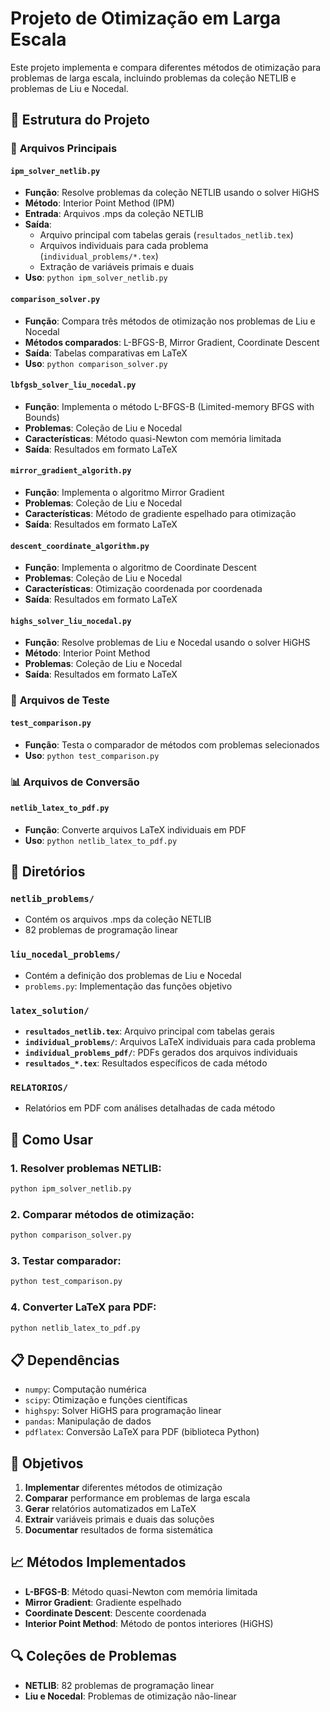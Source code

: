 # Projeto de Otimização em Larga Escala

Este projeto implementa e compara diferentes métodos de otimização para problemas de larga escala, incluindo problemas da coleção NETLIB e problemas de Liu e Nocedal.

## 📁 Estrutura do Projeto

### 🔧 **Arquivos Principais**

#### `ipm_solver_netlib.py`
- **Função**: Resolve problemas da coleção NETLIB usando o solver HiGHS
- **Método**: Interior Point Method (IPM)
- **Entrada**: Arquivos .mps da coleção NETLIB
- **Saída**: 
  - Arquivo principal com tabelas gerais (`resultados_netlib.tex`)
  - Arquivos individuais para cada problema (`individual_problems/*.tex`)
  - Extração de variáveis primais e duais
- **Uso**: `python ipm_solver_netlib.py`

#### `comparison_solver.py`
- **Função**: Compara três métodos de otimização nos problemas de Liu e Nocedal
- **Métodos comparados**: L-BFGS-B, Mirror Gradient, Coordinate Descent
- **Saída**: Tabelas comparativas em LaTeX
- **Uso**: `python comparison_solver.py`

#### `lbfgsb_solver_liu_nocedal.py`
- **Função**: Implementa o método L-BFGS-B (Limited-memory BFGS with Bounds)
- **Problemas**: Coleção de Liu e Nocedal
- **Características**: Método quasi-Newton com memória limitada
- **Saída**: Resultados em formato LaTeX

#### `mirror_gradient_algorith.py`
- **Função**: Implementa o algoritmo Mirror Gradient
- **Problemas**: Coleção de Liu e Nocedal
- **Características**: Método de gradiente espelhado para otimização
- **Saída**: Resultados em formato LaTeX

#### `descent_coordinate_algorithm.py`
- **Função**: Implementa o algoritmo de Coordinate Descent
- **Problemas**: Coleção de Liu e Nocedal
- **Características**: Otimização coordenada por coordenada
- **Saída**: Resultados em formato LaTeX

#### `highs_solver_liu_nocedal.py`
- **Função**: Resolve problemas de Liu e Nocedal usando o solver HiGHS
- **Método**: Interior Point Method
- **Problemas**: Coleção de Liu e Nocedal
- **Saída**: Resultados em formato LaTeX

### 🧪 **Arquivos de Teste**

#### `test_comparison.py`
- **Função**: Testa o comparador de métodos com problemas selecionados
- **Uso**: `python test_comparison.py`

### 📊 **Arquivos de Conversão**

#### `netlib_latex_to_pdf.py`
- **Função**: Converte arquivos LaTeX individuais em PDF
- **Uso**: `python netlib_latex_to_pdf.py`

## 📂 **Diretórios**

### `netlib_problems/`
- Contém os arquivos .mps da coleção NETLIB
- 82 problemas de programação linear

### `liu_nocedal_problems/`
- Contém a definição dos problemas de Liu e Nocedal
- `problems.py`: Implementação das funções objetivo

### `latex_solution/`
- **`resultados_netlib.tex`**: Arquivo principal com tabelas gerais
- **`individual_problems/`**: Arquivos LaTeX individuais para cada problema
- **`individual_problems_pdf/`**: PDFs gerados dos arquivos individuais
- **`resultados_*.tex`**: Resultados específicos de cada método

### `RELATORIOS/`
- Relatórios em PDF com análises detalhadas de cada método

## 🚀 **Como Usar**

### 1. **Resolver problemas NETLIB:**
```bash
python ipm_solver_netlib.py
```

### 2. **Comparar métodos de otimização:**
```bash
python comparison_solver.py
```

### 3. **Testar comparador:**
```bash
python test_comparison.py
```

### 4. **Converter LaTeX para PDF:**
```bash
python netlib_latex_to_pdf.py
```

## 📋 **Dependências**

- `numpy`: Computação numérica
- `scipy`: Otimização e funções científicas
- `highspy`: Solver HiGHS para programação linear
- `pandas`: Manipulação de dados
- `pdflatex`: Conversão LaTeX para PDF (biblioteca Python)

## 🎯 **Objetivos**

1. **Implementar** diferentes métodos de otimização
2. **Comparar** performance em problemas de larga escala
3. **Gerar** relatórios automatizados em LaTeX
4. **Extrair** variáveis primais e duais das soluções
5. **Documentar** resultados de forma sistemática

## 📈 **Métodos Implementados**

- **L-BFGS-B**: Método quasi-Newton com memória limitada
- **Mirror Gradient**: Gradiente espelhado
- **Coordinate Descent**: Descente coordenada
- **Interior Point Method**: Método de pontos interiores (HiGHS)

## 🔍 **Coleções de Problemas**

- **NETLIB**: 82 problemas de programação linear
- **Liu e Nocedal**: Problemas de otimização não-linear
